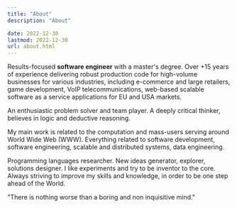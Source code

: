 ```yaml
---
title: "About"
description: "About"

date: 2022-12-30
lastmod: 2022-12-30
url: about.html
---
```


Results-focused **software engineer** with a master's degree.
Over +15 years of experience delivering robust production code for high-volume businesses for various industries, including e-commerce and large retailers, game development, VoIP telecommunications, web-based scalable software as a service applications for EU and USA markets.

An enthusiastic problem solver and team player.
A deeply critical thinker, believes in logic and deductive reasoning.

My main work is related to the computation and mass-users serving around World Wide Web (WWW).
Everything related to software development, software engineering, scalable and distributed systems, data engineering.

Programming languages researcher.
New ideas generator, explorer, solutions designer.
I like experiments and try to be inventor to the core.
Always striving to improve my skills and knowledge, 
in order to be one step ahead of the World.

"There is nothing worse than a boring and non inquisitive mind."
